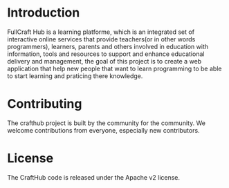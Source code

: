 # Introduction

FullCraft Hub is a learning platforme, which is an integrated set of interactive online services that provide teachers(or in other words programmers), learners, parents and others involved in education with information, 
tools and resources to support and enhance educational delivery and management, the goal of this project is to create a web application that help new people that want to learn programming
to be able to start learning and praticing there knowledge.

# Contributing

The crafthub project is built by the community for the community. We welcome contributions from everyone, especially new contributors.

# License

The CraftHub code is released under the Apache v2 license.

